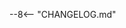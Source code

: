 --8<-- "CHANGELOG.md"

<!-- the contents are automatically inserted here. do not edit this file, instead edit the file specified above to make changes. -->
